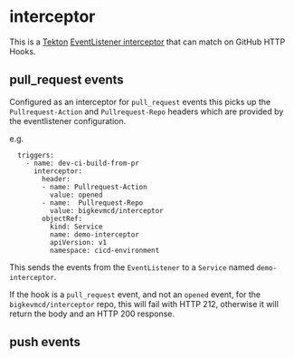 # interceptor

This is a [Tekton](https://github.com/tektoncd/triggers) [EventListener interceptor](https://github.com/tektoncd/triggers/blob/master/examples/eventlisteners/eventlistener-interceptor.yaml) that can match on GitHub HTTP Hooks.

## pull_request events

Configured as an interceptor for `pull_request` events this picks up the `Pullrequest-Action` and `Pullrequest-Repo` headers which are provided by the eventlistener configuration.

e.g. 

```
  triggers:
    - name: dev-ci-build-from-pr
      interceptor:
        header:
        - name: Pullrequest-Action
          value: opened
        - name:  Pullrequest-Repo
          value: bigkevmcd/interceptor
        objectRef:
          kind: Service
          name: demo-interceptor
          apiVersion: v1
          namespace: cicd-environment
```

This sends the events from the `EventListener` to a `Service` named `demo-interceptor`.

If the hook is a `pull_request` event, and not an `opened` event, for the `bigkevmcd/interceptor` repo, this will fail with HTTP 212, otherwise it will return the body and an HTTP 200 response.


## push events
